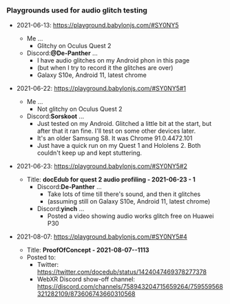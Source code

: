 
### Playgrounds used for audio glitch testing

- 2021-06-13: https://playground.babylonjs.com/#SY0NY5
    - Me ...
        - Glitchy on Oculus Quest 2
    - Discord:**@De-Panther** ...
        - I have audio glitches on my Android phon in this page
        - (but when I try to record it the glitches are over)
        - Galaxy S10e, Android 11, latest chrome

- 2021-06-22: https://playground.babylonjs.com/#SY0NY5#1
    - Me ...
        - Not glitchy on Oculus Quest 2
    - Discord:**Sorskoot** ...
        - Just tested on my Android. Glitched a little bit at the start, but after that it ran fine. I'll test on some other devices later.
        - It's an older Samsung S8. It was Chrome 91.0.4472.101
        - Just have a quick run on my Quest 1 and Hololens 2. Both couldn't keep up and kept stuttering.

- 2021-06-23: https://playground.babylonjs.com/#SY0NY5#2
    - Title: **docEdub for quest 2 audio profiling - 2021-06-23 - 1**
        - Discord:**De-Panther** ...
            - Take lots of time till there's sound, and then it glitches
            - (assuming still on Galaxy S10e, Android 11, latest chrome)
        - Discord:**yinch** ...
            - Posted a video showing audio works glitch free on Huawei P30

- 2021-08-07: https://playground.babylonjs.com/#SY0NY5#4
    - Title: **ProofOfConcept - 2021-08-07--1113**
    - Posted to:
        - Twitter: https://twitter.com/docedub/status/1424047469378277378
        - WebXR Discord show-off channel: https://discord.com/channels/758943204715659264/759559568321282109/873606743660310568
